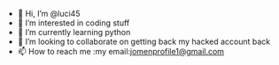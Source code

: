 - 👋 Hi, I’m @luci45
- 👀 I’m interested in coding stuff
- 🌱 I’m currently learning python
- 💞️ I’m looking to collaborate on getting back my hacked account back 
- 📫 How to reach me :my email:jomenprofile1@gmail.com

<!---
luci45/luci45 is a ✨ special ✨ repository because its `README.md` (this file) appears on your GitHub profile.
You can click the Preview link to take a look at your changes.
--->
